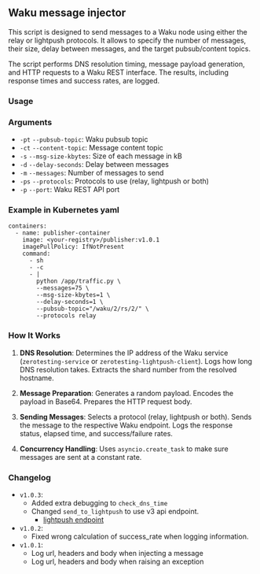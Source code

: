 ## Waku message injector

This script is designed to send messages to a Waku node
using either the relay or lightpush protocols.
It allows to specify the number of messages, their size,
delay between messages, and the target pubsub/content topics.

The script performs DNS resolution timing,
message payload generation,
and HTTP requests to a Waku REST interface.
The results, including response times and success rates, are logged.

### Usage


### Arguments
- `-pt` `--pubsub-topic`: Waku pubsub topic
- `-ct` `--content-topic`: Message content topic
- `-s`  `--msg-size-kbytes`: Size of each message in kB
- `-d`  `--delay-seconds`: Delay between messages
- `-m`  `--messages`: Number of messages to send
- `-ps` `--protocols`: Protocols to use (relay, lightpush or both)
- `-p`  `--port`: Waku REST API port

### Example in Kubernetes yaml
```
containers:
  - name: publisher-container
    image: <your-registry>/publisher:v1.0.1
    imagePullPolicy: IfNotPresent
    command:
      - sh
      - -c
      - |
        python /app/traffic.py \
        --messages=75 \
        --msg-size-kbytes=1 \
        --delay-seconds=1 \
        --pubsub-topic="/waku/2/rs/2/" \
        --protocols relay
```

### How It Works
1. **DNS Resolution**:
Determines the IP address of the Waku service (`zerotesting-service` or `zerotesting-lightpush-client`).
Logs how long DNS resolution takes.
Extracts the shard number from the resolved hostname.

2. **Message Preparation**:
Generates a random payload.
Encodes the payload in Base64.
Prepares the HTTP request body.

3. **Sending Messages**:
Selects a protocol (relay, lightpush or both).
Sends the message to the respective Waku endpoint.
Logs the response status, elapsed time, and success/failure rates.

4. **Concurrency Handling**:
Uses `asyncio.create_task` to make sure messages are sent at a constant rate.

### Changelog

- `v1.0.3`:
  - Added extra debugging to `check_dns_time`
  - Changed `send_to_lightpush` to use v3 api endpoint.
    - [lightpush endpoint](https://waku-org.github.io/waku-rest-api/#post-/lightpush/v3/message)
- `v1.0.2`:
  - Fixed wrong calculation of success_rate when logging information.
- `v1.0.1`:
  - Log url, headers and body when injecting a message
  - Log url, headers and body when raising an exception